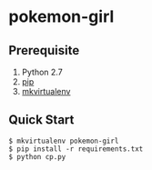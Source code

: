 # pokemon-girl

## Prerequisite

1. Python 2.7
2. [pip](https://pip.pypa.io/en/stable/installing/)
3. [mkvirtualenv](http://virtualenvwrapper.readthedocs.io/en/latest/install.html#basic-installation)

## Quick Start

```
$ mkvirtualenv pokemon-girl
$ pip install -r requirements.txt
$ python cp.py
```
